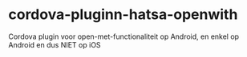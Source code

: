 # cordova-pluginn-hatsa-openwith
Cordova plugin voor open-met-functionaliteit op Android, en enkel op Android en dus NIET op iOS
